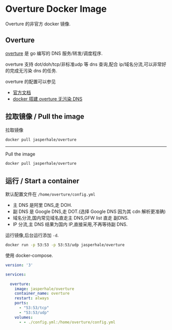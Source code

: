 # Overture Docker Image

Overture 的非官方 docker 镜像.

## Overture

[overture](https://github.com/shawn1m/overture) 是 go 编写的 DNS 服务/转发/调度程序.

overture 支持 dot/doh/tcp/非标准udp 等 dns 查询,配合 ip/域名分流,可以非常好的完成无污染 dns 的任务.

overture 的配置可以参见

* [官方文档](https://github.com/shawn1m/overture)
* [docker 搭建 overture 无污染 DNS](https://jasper-1024.github.io/jasper/d510a085/)

## 拉取镜像 / Pull the image

拉取镜像

```bash
docker pull jasperhale/overture
```

---

Pull the image

```bash
docker pull jasperhale/overture
```

## 运行 / Start a container

默认配置文件在 `/home/overture/config.yml`

* 主 DNS 是阿里 DNS,走 DOH.
* 副 DNS 是 Google DNS,走 DOT.(选择 Google DNS 因为其 cdn 解析更准确)
* 域名分流,国内常见域名直走主 DNS,GFW list 直走 副DNS.
* IP 分流,主 DNS 结果为国内 IP,直接采用,不再等待副 DNS.

运行镜像,后台运行添加 `-d`.

```bash
docker run -p 53:53 -p 53:53/udp jasperhale/overture
```

使用 docker-compose.

```yml
version: '3'

services:
  
  overture:
    image: jasperhale/overture
    container_name: overture
    restart: always
    ports:
      - "53:53/tcp"
      - "53:53/udp"
    volumes:
      - - ./config.yml:/home/overture/config.yml
```
